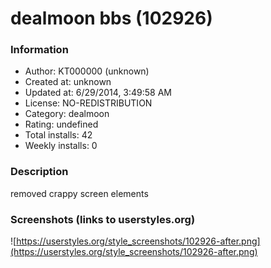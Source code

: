 # dealmoon bbs (102926)

### Information
- Author: KT000000 (unknown)
- Created at: unknown
- Updated at: 6/29/2014, 3:49:58 AM
- License: NO-REDISTRIBUTION
- Category: dealmoon
- Rating: undefined
- Total installs: 42
- Weekly installs: 0


### Description
removed crappy screen elements


### Screenshots (links to userstyles.org)
![https://userstyles.org/style_screenshots/102926-after.png](https://userstyles.org/style_screenshots/102926-after.png)


